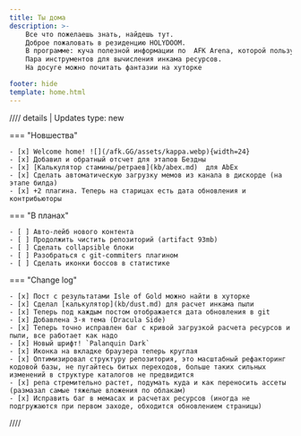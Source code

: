 ```yaml
---
title: Ты дома
description: >- 
    Все что пожелаешь знать, найдешь тут.
    Доброе пожаловать в резиденцию HOLYDOOM.
    В программе: куча полезной информации по  AFK Arena, которой пользуюсь регулярно
    Пара инструментов для вычисления инкама ресурсов.
    На досуге можно почитать фантазии на хуторке

footer: hide
template: home.html
---
```


//// details | Updates
    type: new

=== "Новшества"

    - [x] Welcome home! ![](/afk.GG/assets/kappa.webp){width=24}
    - [x] Добавил и обратный отсчет для этапов Бездны 
    - [x] [Калькулятор стамины/ретраев](kb/abex.md)  для AbEx
    - [x] Сделать автоматическую загрузку мемов из канала в дискорде (на этапе билда)
    - [x] +2 плагина. Теперь на старицах есть дата обновления и контрибьюторы

=== "В планах"

    - [ ] Авто-лейб нового контента
    - [ ] Продолжить чистить репозиторий (artifact 93mb)
    - [ ] Сделать collapsible блоки
    - [ ] Разобраться с git-commiters плагином
    - [ ] Сделать иконки боссов в статистике

=== "Change log"

    - [x] Пост с результатами Isle of Gold можно найти в хуторке
    - [x] Сделал [калькулятор](kb/dust.md) для расчет инкама пыли
    - [x] Теперь под каждым постом отображается дата обновления в git
    - [x] Добавлена 3-я тема (Dracula Side) 
    - [x] Теперь точно исправлен баг с кривой загрузкой расчета ресурсов и пыли, все работает как надо
    - [x] Новый шрифт! `Palanquin Dark`
    - [x] Иконка на вкладке браузера теперь круглая
    - [x] Оптимизировал структуру репозитория, это масштабный рефакторинг кодовой базы, не пугайтесь битых переходов, больше таких сильных изменений в структуре каталогов не предвидится
    - [x] репа стремительно растет, подумать куда и как переносить ассеты (размазал самые тяжелые вложения по облакам)
    - [x] Исправить баг в мемасах и расчетах ресурсов (иногда не подгружаются при первом заходе, обходится обновлением страницы)

////
